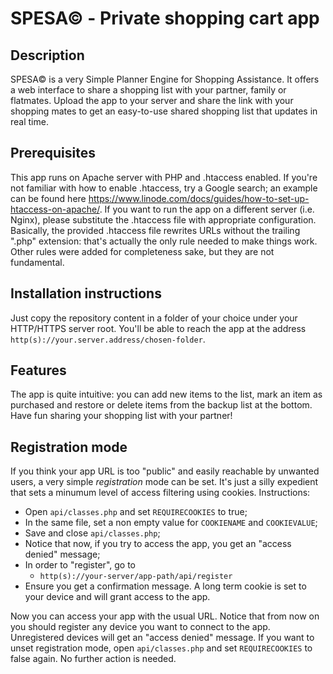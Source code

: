 # SPESA&copy; - Private shopping cart app #
## Description ##
SPESA&copy; is a very Simple Planner Engine for Shopping Assistance. It offers a web interface to share a shopping list with your partner, family or flatmates. Upload the app to your server and share the link with your shopping mates to get an easy-to-use shared shopping list that updates in real time.
## Prerequisites ##
This app runs on Apache server with PHP and .htaccess enabled. If you're not familiar with how to enable .htaccess, try a Google search; an example can be found here https://www.linode.com/docs/guides/how-to-set-up-htaccess-on-apache/.
If you want to run the app on a different server (i.e. Nginx), please substitute the .htaccess file with appropriate configuration. Basically, the provided .htaccess file rewrites URLs without the trailing ".php" extension: that's actually the only rule needed to make things work. Other rules were added for completeness sake, but they are not fundamental.
## Installation instructions ##
Just copy the repository content in a folder of your choice under your HTTP/HTTPS server root. You'll be able to reach the app at the address 
`http(s)://your.server.address/chosen-folder`.
## Features ##
The app is quite intuitive: you can add new items to the list, mark an item as purchased and restore or delete items from the backup list at the bottom. Have fun sharing your shopping list with your partner!
## Registration mode ##
If you think your app URL is too "public" and easily reachable by unwanted users, a very simple _registration_ mode can be set. It's just a silly expedient that sets a minumum level of access filtering using cookies. Instructions:
* Open `api/classes.php` and set `REQUIRECOOKIES` to true;
* In the same file, set a non empty value for `COOKIENAME` and `COOKIEVALUE`;
* Save and close `api/classes.php`;
* Notice that now, if you try to access the app, you get an "access denied" message;
* In order to "register", go to
  - `http(s)://your-server/app-path/api/register`
* Ensure you get a confirmation message. A long term cookie is set to your device and will grant access to the app.

Now you can access your app with the usual URL. Notice that from now on you should register any device you want to connect to the app. Unregistered devices will get an "access denied" message. If you want to unset registration mode, open `api/classes.php` and set `REQUIRECOOKIES` to false again. No further action is needed. 

